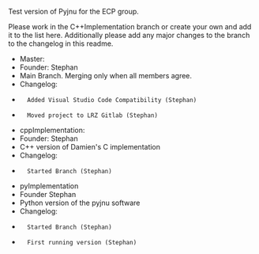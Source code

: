 Test version of Pyjnu for the ECP group.

Please work in the C++Implementation branch or create your own and
add it to the list here. Additionally please add any major changes to the
branch to the changelog in this readme.

- Master:
-   Founder: Stephan
-   Main Branch. Merging only when all members agree.
-   Changelog:
-       Added Visual Studio Code Compatibility (Stephan)
-       Moved project to LRZ Gitlab (Stephan)

- cppImplementation:
-   Founder: Stephan
-   C++ version of Damien's C implementation
-   Changelog:
-       Started Branch (Stephan)

- pyImplementation
-   Founder Stephan
-   Python version of the pyjnu software
-   Changelog:
-       Started Branch (Stephan)
-       First running version (Stephan)